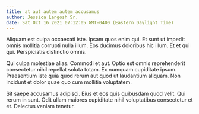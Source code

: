 ```yaml
---
title: at aut autem autem accusamus
author: Jessica Langosh Sr.
date: Sat Oct 16 2021 07:12:05 GMT-0400 (Eastern Daylight Time)
---
```

Aliquam est culpa occaecati iste. Ipsam quos enim qui. Et sunt ut impedit omnis mollitia corrupti nulla illum. Eos ducimus doloribus hic illum. Et et qui qui. Perspiciatis distinctio omnis.

 Qui culpa molestiae alias. Commodi et aut. Optio est omnis reprehenderit consectetur nihil repellat soluta totam. Ex numquam cupiditate ipsum. Praesentium iste quia quod rerum aut quod ut laudantium aliquam. Non incidunt et dolor quae quo cum mollitia voluptatem.

 Sit saepe accusamus adipisci. Eius et eos quis quibusdam quod velit. Qui rerum in sunt. Odit ullam maiores cupiditate nihil voluptatibus consectetur et et. Delectus veniam tenetur.